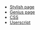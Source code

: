 * [Stylish page](https://userstyles.org/styles/135598/)
* [Genius page](https://genius.com/Genius-how-to-turn-your-background-color-black-annotated?bagon=1)
* [CSS](./genius-bagon-black-3-fully-updated-june-18.css)
* [Userscript](./genius-bagon-black-3-fully-updated-june-18.user.js)

